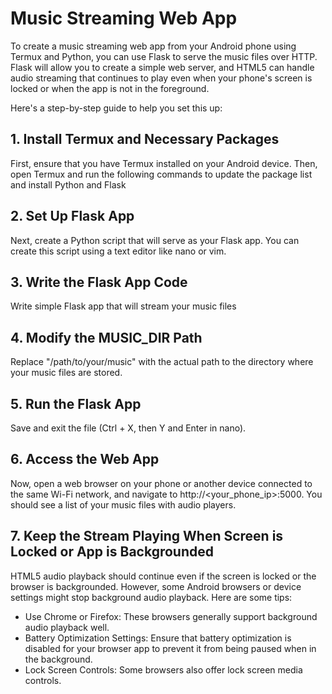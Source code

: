 # Music Streaming Web App

To create a music streaming web app from your Android phone using Termux and Python, you can use Flask to serve the music files over HTTP. Flask will allow you to create a simple web server, and HTML5 can handle audio streaming that continues to play even when your phone's screen is locked or when the app is not in the foreground. 

Here's a step-by-step guide to help you set this up:

## 1. Install Termux and Necessary Packages
First, ensure that you have Termux installed on your Android device. Then, open Termux and run the following commands to update the package list and install Python and Flask

## 2. Set Up Flask App
Next, create a Python script that will serve as your Flask app. You can create this script using a text editor like nano or vim.

## 3. Write the Flask App Code
Write simple Flask app that will stream your music files

## 4. Modify the MUSIC_DIR Path
Replace "/path/to/your/music" with the actual path to the directory where your music files are stored. 

## 5. Run the Flask App
Save and exit the file (Ctrl + X, then Y and Enter in nano).

## 6. Access the Web App
Now, open a web browser on your phone or another device connected to the same Wi-Fi network, and navigate to http://<your_phone_ip>:5000. You should see a list of your music files with audio players.

## 7. Keep the Stream Playing When Screen is Locked or App is Backgrounded
HTML5 audio playback should continue even if the screen is locked or the browser is backgrounded. However, some Android browsers or device settings might stop background audio playback. Here are some tips:

  - Use Chrome or Firefox: These browsers generally support background audio playback well.
  - Battery Optimization Settings: Ensure that battery optimization is disabled for your browser app to prevent it from being paused when in the background.
  - Lock Screen Controls: Some browsers also offer lock screen media controls.
